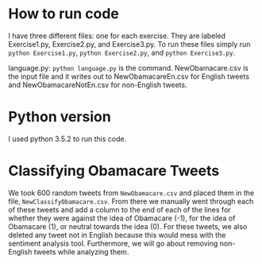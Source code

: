 # How to run code
I have three different files: one for each exercise. They are labeled Exercise1.py, Exercise2.py, and Exercise3.py.
To run these files simply run `python Exercise1.py`, `python Exercise2.py`, and `python Exercise3.py`.

language.py: `python language.py` is the command. NewObamacare.csv is the input file and it writes out to NewObamacareEn.csv for English tweets and NewObamacareNotEn.csv for non-English tweets.

# Python version
I used python 3.5.2 to run this code.

# Classifying Obamacare Tweets
We took 600 random tweets from `NewObamacare.csv` and placed them in the file, `NewClassifyObamacare.csv`. From there
we manually went through each of these tweets and add a column to the end of each of the lines for whether they were
against the idea of Obamacare (-1), for the idea of Obamacare (1), or neutral towards the idea (0). For these tweets,
we also deleted any tweet not in English because this would mess with the sentiment analysis tool. Furthermore, we 
will go about removing non-English tweets while analyzing them.
